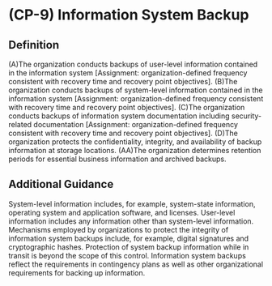 
# (CP-9) Information System Backup

## Definition

(A)The organization conducts backups of user-level information contained in the information system [Assignment: organization-defined frequency consistent with recovery time and recovery point objectives].
(B)The organization conducts backups of system-level information contained in the information system [Assignment: organization-defined frequency consistent with recovery time and recovery point objectives].
(C)The organization conducts backups of information system documentation including security-related documentation [Assignment: organization-defined frequency consistent with recovery time and recovery point objectives].
(D)The organization protects the confidentiality, integrity, and availability of backup information at storage locations.
(AA)The organization determines retention periods for essential business information and archived backups.

## Additional Guidance

System-level information includes, for example, system-state information, operating system and application software, and licenses. User-level information includes any information other than system-level information. Mechanisms employed by organizations to protect the integrity of information system backups include, for example, digital signatures and cryptographic hashes. Protection of system backup information while in transit is beyond the scope of this control. Information system backups reflect the requirements in contingency plans as well as other organizational requirements for backing up information.
